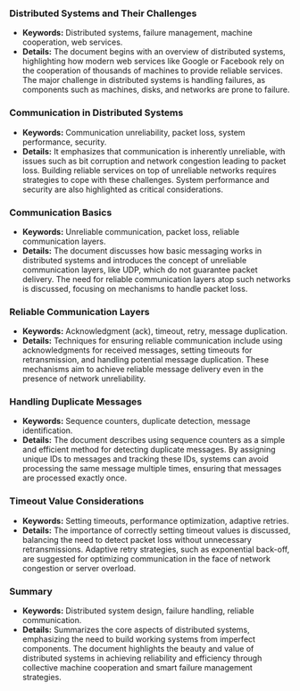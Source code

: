 ### Distributed Systems and Their Challenges
- **Keywords:** Distributed systems, failure management, machine cooperation, web services.
- **Details:** The document begins with an overview of distributed systems, highlighting how modern web services like Google or Facebook rely on the cooperation of thousands of machines to provide reliable services. The major challenge in distributed systems is handling failures, as components such as machines, disks, and networks are prone to failure.

### Communication in Distributed Systems
- **Keywords:** Communication unreliability, packet loss, system performance, security.
- **Details:** It emphasizes that communication is inherently unreliable, with issues such as bit corruption and network congestion leading to packet loss. Building reliable services on top of unreliable networks requires strategies to cope with these challenges. System performance and security are also highlighted as critical considerations.

### Communication Basics
- **Keywords:** Unreliable communication, packet loss, reliable communication layers.
- **Details:** The document discusses how basic messaging works in distributed systems and introduces the concept of unreliable communication layers, like UDP, which do not guarantee packet delivery. The need for reliable communication layers atop such networks is discussed, focusing on mechanisms to handle packet loss.

### Reliable Communication Layers
- **Keywords:** Acknowledgment (ack), timeout, retry, message duplication.
- **Details:** Techniques for ensuring reliable communication include using acknowledgments for received messages, setting timeouts for retransmission, and handling potential message duplication. These mechanisms aim to achieve reliable message delivery even in the presence of network unreliability.

### Handling Duplicate Messages
- **Keywords:** Sequence counters, duplicate detection, message identification.
- **Details:** The document describes using sequence counters as a simple and efficient method for detecting duplicate messages. By assigning unique IDs to messages and tracking these IDs, systems can avoid processing the same message multiple times, ensuring that messages are processed exactly once.

### Timeout Value Considerations
- **Keywords:** Setting timeouts, performance optimization, adaptive retries.
- **Details:** The importance of correctly setting timeout values is discussed, balancing the need to detect packet loss without unnecessary retransmissions. Adaptive retry strategies, such as exponential back-off, are suggested for optimizing communication in the face of network congestion or server overload.

### Summary
- **Keywords:** Distributed system design, failure handling, reliable communication.
- **Details:** Summarizes the core aspects of distributed systems, emphasizing the need to build working systems from imperfect components. The document highlights the beauty and value of distributed systems in achieving reliability and efficiency through collective machine cooperation and smart failure management strategies.
